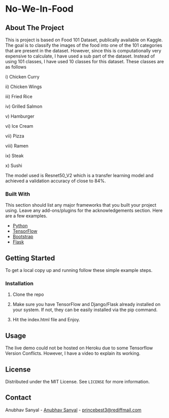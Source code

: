 # No-We-In-Food


## About The Project

This is project is based on Food 101 Dataset, publically available on Kaggle. The goal is to classify the images of the food into one of the 101 categories that are present in the dataset. However, since this is computationally very expensive to calculate, I have used a sub part of the dataset. Instead of using 101 classes, I have used 10 classes for this dataset. These classes are as follows

i) Chicken Curry

ii) Chicken Wings

iii) Fried Rice

iv) Grilled Salmon

v) Hamburger

vi) Ice Cream

vii) Pizza

viii) Ramen

ix) Steak

x) Sushi

The model used is Resnet50_V2 which is a transfer learning model and achieved a validation accuracy of close to 84%.



### Built With

This section should list any major frameworks that you built your project using. Leave any add-ons/plugins for the acknowledgements section. Here are a few examples.
* [Python](https://www.python.org/)
* [TensorFlow](https://www.tensorflow.org/hub)
* [Bootstrap](https://getbootstrap.com)
* [Flask](https://flask.palletsprojects.com/en/1.1.x/)



<!-- GETTING STARTED -->
## Getting Started

To get a local copy up and running follow these simple example steps.



### Installation


1. Clone the repo

2. Make sure you have TensorFlow and Django/Flask already installed on your system. If not, they can be easily installed via the pip command.

3. Hit the index.html file and Enjoy.
   



<!-- USAGE EXAMPLES -->
## Usage

The live demo could not be hosted on Heroku due to some Tensorflow Version Conflicts. However, I have a video to explain its working.





<!-- LICENSE -->
## License

Distributed under the MIT License. See `LICENSE` for more information.



<!-- CONTACT -->
## Contact

Anubhav Sanyal - [Anubhav Sanyal](https://www.linkedin.com/in/anubhav-sanyal-424852192/) - princebest3@rediffmail.com


